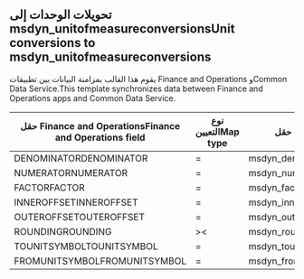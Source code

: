 ## <a name="unit-conversions-to-msdyn_unitofmeasureconversions"></a><span data-ttu-id="82740-101">تحويلات الوحدات إلى msdyn_unitofmeasureconversions</span><span class="sxs-lookup"><span data-stu-id="82740-101">Unit conversions to msdyn_unitofmeasureconversions</span></span>

<span data-ttu-id="82740-102">يقوم هذا القالب بمزامنة البيانات بين تطبيقات Finance and Operations وCommon Data Service.</span><span class="sxs-lookup"><span data-stu-id="82740-102">This template synchronizes data between Finance and Operations apps and Common Data Service.</span></span>

<span data-ttu-id="82740-103">حقل Finance and Operations</span><span class="sxs-lookup"><span data-stu-id="82740-103">Finance and Operations field</span></span> | <span data-ttu-id="82740-104">نوع التعيين</span><span class="sxs-lookup"><span data-stu-id="82740-104">Map type</span></span> | <span data-ttu-id="82740-105">حقل Dynamics 365 الآخر</span><span class="sxs-lookup"><span data-stu-id="82740-105">Other Dynamics 365 field</span></span> | <span data-ttu-id="82740-106">القيمة الافتراضية</span><span class="sxs-lookup"><span data-stu-id="82740-106">Default value</span></span>
---|---|---|---
<span data-ttu-id="82740-107">DENOMINATOR</span><span class="sxs-lookup"><span data-stu-id="82740-107">DENOMINATOR</span></span> | = | <span data-ttu-id="82740-108">msdyn_denominator</span><span class="sxs-lookup"><span data-stu-id="82740-108">msdyn_denominator</span></span> | 
<span data-ttu-id="82740-109">NUMERATOR</span><span class="sxs-lookup"><span data-stu-id="82740-109">NUMERATOR</span></span> | = | <span data-ttu-id="82740-110">msdyn_numerator</span><span class="sxs-lookup"><span data-stu-id="82740-110">msdyn_numerator</span></span> | 
<span data-ttu-id="82740-111">FACTOR</span><span class="sxs-lookup"><span data-stu-id="82740-111">FACTOR</span></span> | = | <span data-ttu-id="82740-112">msdyn_factor</span><span class="sxs-lookup"><span data-stu-id="82740-112">msdyn_factor</span></span> | 
<span data-ttu-id="82740-113">INNEROFFSET</span><span class="sxs-lookup"><span data-stu-id="82740-113">INNEROFFSET</span></span> | = | <span data-ttu-id="82740-114">msdyn_inneroffset</span><span class="sxs-lookup"><span data-stu-id="82740-114">msdyn_inneroffset</span></span> | 
<span data-ttu-id="82740-115">OUTEROFFSET</span><span class="sxs-lookup"><span data-stu-id="82740-115">OUTEROFFSET</span></span> | = | <span data-ttu-id="82740-116">msdyn_outeroffset</span><span class="sxs-lookup"><span data-stu-id="82740-116">msdyn_outeroffset</span></span> | 
<span data-ttu-id="82740-117">ROUNDING</span><span class="sxs-lookup"><span data-stu-id="82740-117">ROUNDING</span></span> | >< | <span data-ttu-id="82740-118">msdyn_rounding</span><span class="sxs-lookup"><span data-stu-id="82740-118">msdyn_rounding</span></span> | 
<span data-ttu-id="82740-119">TOUNITSYMBOL</span><span class="sxs-lookup"><span data-stu-id="82740-119">TOUNITSYMBOL</span></span> | = | <span data-ttu-id="82740-120">msdyn_tounit.msdyn_symbol</span><span class="sxs-lookup"><span data-stu-id="82740-120">msdyn_tounit.msdyn_symbol</span></span> | 
<span data-ttu-id="82740-121">FROMUNITSYMBOL</span><span class="sxs-lookup"><span data-stu-id="82740-121">FROMUNITSYMBOL</span></span> | = | <span data-ttu-id="82740-122">msdyn_fromunit.msdyn_symbol</span><span class="sxs-lookup"><span data-stu-id="82740-122">msdyn_fromunit.msdyn_symbol</span></span> | 
